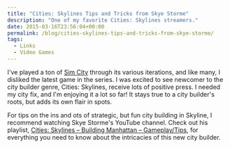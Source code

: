 ```yaml
---
title: "Cities: Skylines Tips and Tricks from Skye Storme"
description: "One of my favorite Cities: Skylines streamers."
date: 2015-03-16T23:56:04+00:00
permalink: /blog/cities-skylines-tips-and-tricks-from-skye-storme/
tags:
  - Links
  - Video Games
---
```


I've played a ton of [Sim City](https://wikipedia.org/wiki/SimCity) through its various iterations, and like many, I disliked the latest game in the series. I was excited to see newcomer to the city builder genre, Cities: Skylines, receive lots of positive press. I needed my city fix, and I'm enjoying it a lot so far! It stays true to a city builder's roots, but adds its own flair in spots.

For tips on the ins and ots of strategic, but fun city building in Skyline, I recommend watching Skye Storme's YouTube channel. Check out his playlist, [Cities: Skylines – Building Manhattan – Gameplay/Tips](https://www.youtube.com/playlist?list=PLbCLzFKeiWkPKe53RM24qh1vzhn9PBXuf), for everything you need to know about the intricacies of this new city builder.
